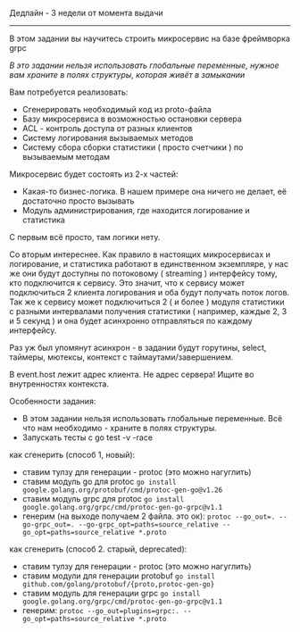 Дедлайн - 3 недели от момента выдачи

-----

В этом задании вы научитесь строить микросервис на базе фреймворка grpc

*В это задании нельзя использовать глобальные переменные, нужное вам храните в полях структуры, которая живёт в замыкании*

Вам потребуется реализовать:

* Сгенерировать необходимый код из proto-файла
* Базу микросервиса в возможностью остановки сервера
* ACL - контроль доступа от разных клиентов
* Систему логирования вызываемых методов
* Систему сбора сборки статистики ( просто счетчики ) по вызываемым методам

Микросервис будет состоять из 2-х частей:
* Какая-то бизнес-логика. В нашем примере она ничего не делает, её достаточно просто вызывать
* Модуль администрирования, где находится логирование и статистика

С первым всё просто, там логики нету.

Со вторым интереснее. Как правило в настоящих микросервисах и логирование, и статистика работают в единственном экземпляре, у нас же они будут доступны по потоковому ( streaming ) интерфейсу тому, кто подключится к сервису. Это значит, что к сервису может подключиться 2 клиента логирования и оба будут получать поток логов. Так же к сервису может подключиться 2 ( и более ) модуля статистики с разными интервалами получения статистики ( например, каждые 2, 3 и 5 секунд ) и она будет асинхронно отправляться по каждому интерфейсу.

Раз уж был упомянут асинхрон - в задании будут горутины, select, таймеры, мютексы, контекст с таймаутами/завершением. 

В event.host лежит адрес клиента. Не адрес сервера! Ищите во внутренностях контекста.

Особенности задания:

* В этом задании нельзя использовать глобальные переменные. Всё что нам необходимо - храните в полях структуры.
* Запускать тесты с go test -v -race

как сгенерить (способ 1, новый):
- ставим тулзу для генерации - protoc (это можно нагуглить)
- ставим модуль go для protoc `go install google.golang.org/protobuf/cmd/protoc-gen-go@v1.26`
- ставим модуль grpc для protoc `go install google.golang.org/grpc/cmd/protoc-gen-go-grpc@v1.1`
- генерим (на выходе получаем 2 файла. это ок): `protoc --go_out=. --go-grpc_out=. --go-grpc_opt=paths=source_relative --go_opt=paths=source_relative *.proto`

как сгенерить (способ 2. старый, deprecated):
- ставим тулзу для генерации - protoc (это можно нагуглить)
- ставим модули для генерации protobuf `go install github.com/golang/protobuf/{proto,protoc-gen-go}`
- ставим модуль для генерации grpc `go install google.golang.org/grpc/cmd/protoc-gen-go-grpc@v1.1`
- генерим: `protoc --go_out=plugins=grpc:. --go_opt=paths=source_relative *.proto`
